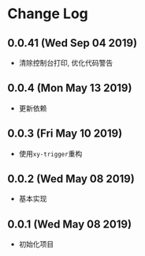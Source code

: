 # Change Log

## 0.0.41 (Wed Sep 04 2019)

-   清除控制台打印, 优化代码警告

## 0.0.4 (Mon May 13 2019)

-   更新依赖

## 0.0.3 (Fri May 10 2019)

-   使用`xy-trigger`重构

## 0.0.2 (Wed May 08 2019)

-   基本实现

## 0.0.1 (Wed May 08 2019)

-   初始化项目
